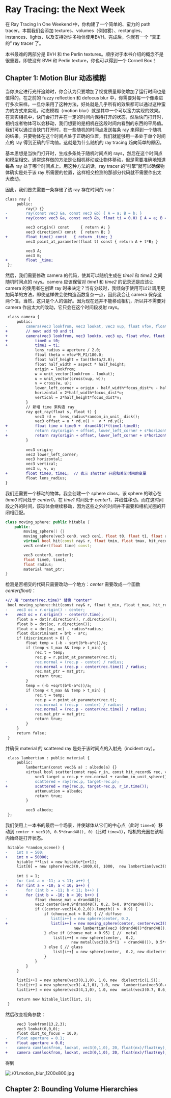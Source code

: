 # Ray Tracing: the Next Week

在 Ray Tracing In One Weekend 中，你构建了一个简单的、蛮力的 path tracer。本期我们会添加 textures、volumes（例如雾）、rectangles、instances、lights，以及支持对许多物体使用BVH。完成后，你就有一个 “真正的” ray tracer 了。

本书最难的两部分是 BVH 和 the Perlin textures。顺序对于本书介绍的概念不是很重要，即使没有 BVH 和 Perlin texture，你也可以得到一个 Cornell Box！

## Chapter 1: Motion Blur 动态模糊

当你决定进行光纤追踪时，你会认为只要增加了视觉质量即使增加了运行时间也是值得的。在之前的 fuzzy reflection 和 defocus blur 中，你需要对每一个像素进行多次采样。一旦你采用了这种方法，好处就是几乎所有的效果都可以通过这种蛮力的方式来实现。动态模糊（motion blur）就是其中一个可以蛮力实现的效果。在真实相机中，快门会打开并在一定的时间内保持打开的状态，然后快门打开时，相机或者物体可以会移动，我们想要的是相机在这段时间内看到的东西的平局值。我们可以通过当快门打开时，在一些随机的时间点发送每条 ray 来得到一个随机的结果。只要物体在这个时间点处于正确的位置，我们就能够用一条处于单个时间点的 ray 得到正确的平均值。这就是为什么随机的 ray tracing 趋向简单的原因。

基本思想是当快门打开时，生成多条处于随机时间点的 rays，然后在这个时间点和模型相交。通常这样做的方法是让相机移动或让物体移动，但是需要准确地知道每条 ray 处于哪个时间点上。用这种方法的话，ray tracer 的“引擎”就可以确保物体确实是处于该 ray 所需要的位置，这样相交检测的那部分代码就不需要作出太大改动。

因此，我们首先需要一条存储了该 ray 存在时间的 ray：

```diff
class ray {
     public:
         ray() {}
-        ray(const vec3 &a, const vec3 &b) { A = a; B = b; }
+        ray(const vec3 &a, const vec3 &b, float ti = 0.0) { A = a; B = b; _time = ti; }

         vec3 origin() const     { return A; }
         vec3 direction() const  { return B; }
+        float time() const   { return _time; }
         vec3 point_at_parameter(float t) const { return A + t*B; }

         vec3 A;
         vec3 B;
+        float _time;
 };
```

然后，我们需要修改 camera 的代码，使其可以随机生成在 *time1* 和 *time2* 之间随机时间点的 rays。camera 应该保留对 *time1* 和 *time2* 的记录还是应该让 camera 的使用者在创建 ray 时来决定？当有分歧时，我倾向于使用可以让调用更加简单的方法，即使这样做会使构造函数复杂一点，因此我会让 camera 保存这两个值，当然，这只是个人的偏好。因为现在还并不能移动相机，所以并不需要对 camera 作出太大的改动，它只会在这个时间段发射 rays。

```diff
 class camera {
     public:
-        camera(vec3 lookfrom, vec3 lookat, vec3 vup, float vfov, float aspect, float aperture, float focus_dist) {
+        // new: add t0 and t1
+        camera(vec3 lookfrom, vec3 lookto, vec3 up, float vfov, float aspect, float aperture, float focus_dist, float t0, float t1) {
+            time0 = t0;
+            time1 = t1;
             lens_radius = aperture / 2.0;
             float theta = vfov*M_PI/180.0;
             float half_height = tan(theta/2.0);
             float half_width = aspect * half_height;
             origin = lookfrom;
             w = unit_vector(lookfrom - lookat);
             u = unit_vector(cross(vup, w));
             v = cross(w, u);
             lower_left_corner = origin - half_width*focus_dist*u - half_height*focus_dist*v - focus_dist*w;
             horizontal = 2*half_width*focus_dist*u;
             vertical = 2*half_height*focus_dist*v;
         }
         // 新增 time 来构造 ray
         ray get_ray(float s, float t) {
             vec3 rd =  lens_radius*random_in_unit_ disk();
             vec3 offset = u * rd.x() +  v * rd.y();
+            float time = time0 +  drand48()*(time1-time0);
-            return ray(origin + offset, lower_left_corner + s*horizontal + t*vertical - origin - offset);
+            return ray(origin + offset, lower_left_corner + s*horizontal + t*vertical - origin - offset, time);
         }
        
         vec3 origin;
         vec3 lower_left_corner;
         vec3 horizontal;
         vec3 vertical;
         vec3 u, v, w;
+        float time0, time1;  // 表示 shutter 开启和关闭时间的变量
         float lens_radius;
}
```

我们还需要一个移动的物体。我会创建一个 sphere class，该 sphere 的球心在 *time0* 时间处于 *center0*，在 *time1* 时间处于 *center1*，并线性移动。而在这时间段之外的时间，该球体会继续移动，因为这些之外的时间并不需要和相机光圈的开闭相匹配。

```cpp
class moving_sphere: public hitable {
    public:
        moving_sphere() {}
        moving_sphere(vec3 cen0, vec3 cen1, float t0, float t1, float r, material *m) : center0(cen0), center1(cen1), time0(t0), time1(t1), radius(r), mat_ptr(m) {};
        virtual bool hit(const ray& r, float tmin, float tmax, hit_record& rec) const;
        vec3 center(float time) const;

        vec3 center0, center1;
        float time0, time1;
        float radius;
        material *mat_ptr;
}
```

检测是否相交的代码只需要改动一个地方：*center* 需要改成一个函数 *center(float)*：

```diff
+// 用 "center(rec.time)" 替换 "center"
 bool moving_sphere::hit(const ray& r, float t_min, float t_max, hit_record& rec) const {
-    vec3 oc = r.origin() - center;
+    vec3 oc = r.origin() - center(r.time);
     float a = dot(r.direction(), r.direction());
     float b = dot(oc, r.direction());
     float c = dot(oc, oc) - radius*radius;
     float discriminant = b*b - a*c;
     if (discriminant > 0) {
         float temp = (-b - sqrt(b*b-a*c))/a;
         if (temp < t_max && temp > t_min) {
             rec.t = temp;
             rec.p = r.point_at_parameter(rec.t);
-            rec.normal = (rec.p - center) / radius;
+            rec.normal = (rec.p - center(rec.time)) / radius;
             rec.mat_ptr = mat_ptr;
             return true;
         }
         temp = (-b +sqrt(b*b-a*c))/a;
         if (temp < t_max && temp > t_min) {
             rec.t = temp;
             rec.p = r.point_at_parameter(rec.t);
-            rec.normal = (rec.p - center) / radius;
+            rec.normal = (rec.p - center(rec.time)) / radius;
             rec.mat_ptr = mat_ptr;
             return true;
         }
     }
     return false;
 }
```

并确保 material 的 scattered ray 是处于该时间点的入射光（incident ray）。

```diff
 class lambertian : public material {
     public:
         lambertian(const vec3& a) : albedo(a) {}
         virtual bool scatter(const ray& r_in, const hit_record& rec, vec3& attenuation,  ray& scattered) const {
             vec3 target = rec.p + rec.normal + random_in_unit_sphere();
-            scattered = ray(rec.p, target-rec.p);
+            scattered = ray(rec.p, target-rec.p, r_in.time());
             attenuation = albedo;
             return true;
         }
 
         vec3 albedo;
 };
```

我们使用上一本书的最后一个场景，并使球体从它们的中心点（此时 `time=0`）移动到 `center + vec3(0, 0.5*drand48(), 0)`（此时 `time=1`），相机的光圈在该帧内始终是打开状态。

```diff
 hitable *random_scene() {
-    int n = 500;
+    int n = 50000;
     hitable **list = new hitable*[n+1];
     list[0] = new sphere(vec3(0,-1000,0), 1000,  new lambertian(vec3(0.5, 0.5, 0.5)));
 
     int i = 1;
-    for (int a = -11; a < 11; a++) {
+    for (int a = -10; a < 10; a++) {
-        for (int b = -11; b < 11; b++) {
+        for (int b = -10; b < 10; b++) {
             float choose_mat = drand48();
             vec3 center(a+0.9*drand48(), 0.2, b+0. 9*drand48());
             if ((center-vec3(4,0.2,0)).length() >  0.9) {
                 if (choose_mat < 0.8) { // diffuse
-                   list[i++] = new sphere(center, 0.2,
+                   list[i++] = new moving_sphere(center, center+vec3(0,0.5*drand48(),0), 0.0, 1.0, 0.2,
                              new lambertian(vec3 (drand48()*drand48(),  drand48()*drand48(),  drand48()*drand48() )) );
                 } else if (choose_mat < 0.95) { //  metal
                     list[i++] = new sphere(center,  0.2,
                             new metal(vec3(0.5*(1  + drand48()), 0.5*(1 +  drand48()), 0.5*(1 +  drand48())), 0. 5*drand48()));
                 } else { // glass
                     list[i++] = new sphere(center,  0.2, new dielectric(1.5));
                 }
             }
         }
     }
 
     list[i++] = new sphere(vec3(0,1,0), 1.0, new  dielectric(1.5));
     list[i++] = new sphere(vec3(-4,1,0), 1.0, new  lambertian(vec3(0.4, 0.2, 0.1)));
     list[i++] = new sphere(vec3(4,1,0), 1.0, new  metal(vec3(0.7, 0.6, 0.5), 0.0));
 
     return new hitable_list(list, i);
 }
```

然后改变视角参数：

```diff
     vec3 lookfrom(13,2,3);
     vec3 lookat(0,0,0);
     float dist_to_focus = 10.0;
-    float aperture = 0.1;
+    float aperture = 0.0;
-    camera cam(lookfrom, lookat, vec3(0,1,0), 20, float(nx)/float(ny), aperture, dist_to_focus);
+    camera cam(lookfrom, lookat, vec3(0,1,0), 20, float(nx)/float(ny), aperture, dist_to_focus, 0.0, 1.0);
```

得到

![./01.motion_blur_1200x800.jpg](./01.motion_blur_1200x800.jpg)



## Chapter 2: Bounding Volume Hierarchies
